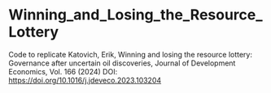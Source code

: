 # Winning_and_Losing_the_Resource_Lottery
Code to replicate Katovich, Erik, Winning and losing the resource lottery: Governance after uncertain oil discoveries, Journal of Development Economics, Vol. 166 (2024) DOI: https://doi.org/10.1016/j.jdeveco.2023.103204
